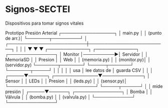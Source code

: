 # Signos-SECTEI
Dispositivos para tomar signos vitales

Prototipo Presión Arterial
                           ┌─────────────────┐
                           │     main.py     │
                           │  (punto de arr.)│
                           └───────┬─────────┘
                                   │
         ┌─────────────────────────┼─────────────────────────┐
         │                         │                         │
         ▼                         ▼                         ▼
 ┌─────────────┐           ┌─────────────┐           ┌───────────────┐
 │  Monitor    │──────────▶│  Servidor   │           │   MemoriaSD    │
 │ Presion     │           │   Web       │           │ (memoria.py)   │
 │ (monitor.py)│           │ (servidor.py)           └───────┬───────┘
 └─────┬───────┘           └───────┬─────┘                   │
       │                           │                         │
       │ usa                       │ lee datos de            │ guarda CSV
       │                           │                         │
 ┌─────▼──────┐     ┌──────────────▼─────────────┐
 │  Sensor    │     │           LEDs             │
 │ Presion    │     │         (leds.py)          │
 │ (sensor.py)│     └────────────────────────────┘
 └─────┬──────┘
       │
       │ mide presión
       │
 ┌─────▼──────┐       ┌───────────────┐
 │   Bomba    │       │   Válvula      │
 │ (bomba.py) │       │  (valvula.py)  │
 └────────────┘       └───────────────┘



